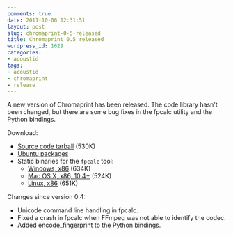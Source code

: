 ```yaml
---
comments: true
date: 2011-10-06 12:31:51
layout: post
slug: chromaprint-0-5-released
title: Chromaprint 0.5 released
wordpress_id: 1629
categories:
- acoustid
tags:
- acoustid
- chromaprint
- release
---
```


A new version of Chromaprint has been released. The code library hasn't been changed, but there are some bug fixes in the fpcalc utility and the Python bindings.

Download:

  * [Source code tarball](https://github.com/downloads/lalinsky/chromaprint/chromaprint-0.5.tar.gz) (530K)
  * [Ubuntu packages](https://launchpad.net/~luks/+archive/acoustid)
  * Static binaries for the `fpcalc` tool:
    * [Windows, x86](https://github.com/downloads/lalinsky/chromaprint/chromaprint-fpcalc-0.5-win32.zip) (634K)
    * [Mac OS X, x86, 10.4+](https://github.com/downloads/lalinsky/chromaprint/chromaprint-fpcalc-0.5-osx.tar.gz) (524K)
    * [Linux, x86](https://github.com/downloads/lalinsky/chromaprint/chromaprint-fpcalc-0.5-linux.tar.gz) (651K)

Changes since version 0.4:

  * Unicode command line handling in fpcalc.
  * Fixed a crash in fpcalc when FFmpeg was not able to identify the codec.
  * Added encode_fingerprint to the Python bindings.

